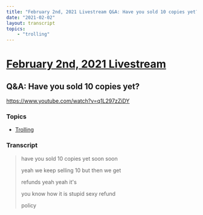 ```yaml
---
title: "February 2nd, 2021 Livestream Q&A: Have you sold 10 copies yet?"
date: "2021-02-02"
layout: transcript
topics:
    - "trolling"
---
```

# [February 2nd, 2021 Livestream](../2021-02-02.md)
## Q&A: Have you sold 10 copies yet?
https://www.youtube.com/watch?v=q1L297zZiDY

### Topics
* [Trolling](../topics/trolling.md)

### Transcript

> have you sold 10 copies yet soon soon
>
> yeah we keep selling 10 but then we get
>
> refunds yeah yeah it's
>
> you know how it is stupid sexy refund
>
> policy
>

